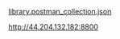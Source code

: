 [library.postman_collection.json](https://github.com/user-attachments/files/17467329/library.postman_collection.json)


http://44.204.132.182:8800
